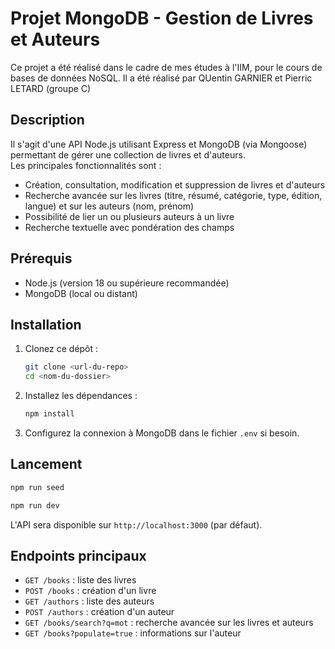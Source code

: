 # Projet MongoDB - Gestion de Livres et Auteurs

Ce projet a été réalisé dans le cadre de mes études à l'IIM, pour le cours de bases de données NoSQL. Il a été réalisé par QUentin GARNIER et Pierric LETARD (groupe C)

## Description

Il s'agit d'une API Node.js utilisant Express et MongoDB (via Mongoose) permettant de gérer une collection de livres et d'auteurs.  
Les principales fonctionnalités sont :
- Création, consultation, modification et suppression de livres et d'auteurs
- Recherche avancée sur les livres (titre, résumé, catégorie, type, édition, langue) et sur les auteurs (nom, prénom)
- Possibilité de lier un ou plusieurs auteurs à un livre
- Recherche textuelle avec pondération des champs

## Prérequis

- Node.js (version 18 ou supérieure recommandée)
- MongoDB (local ou distant)

## Installation

1. Clonez ce dépôt :
   ```bash
   git clone <url-du-repo>
   cd <nom-du-dossier>
   ```
2. Installez les dépendances :
   ```bash
   npm install
   ```
3. Configurez la connexion à MongoDB dans le fichier `.env` si besoin.

## Lancement
```bash
npm run seed
```
```bash
npm run dev
```

L'API sera disponible sur `http://localhost:3000` (par défaut).

## Endpoints principaux

- `GET /books` : liste des livres
- `POST /books` : création d'un livre
- `GET /authors` : liste des auteurs
- `POST /authors` : création d'un auteur
- `GET /books/search?q=mot` : recherche avancée sur les livres et auteurs
- `GET /books?populate=true` : informations sur l'auteur


